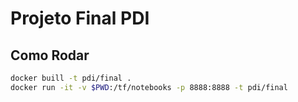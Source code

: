 # Projeto Final PDI

## Como Rodar
```bash
docker buill -t pdi/final .
docker run -it -v $PWD:/tf/notebooks -p 8888:8888 -t pdi/final
```
